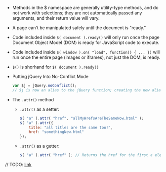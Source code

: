 - Methods in the $ namespace are generally utility-type methods, and do not work with selections; they are not automatically passed any arguments, and their return value will vary.
- A page can't be manipulated safely until the document is "ready."
- Code included inside `$( document ).ready()` will only run once the page Document Object Model (DOM) is ready for JavaScript code to execute. 
- Code included inside `$( window ).on( "load", function() { ... })` will run once the entire page (images or iframes), not just the DOM, is ready.
- `$()` is shorhand for `$( document ).ready()`
- Putting jQuery Into No-Conflict Mode

    ```javascript
    var $j = jQuery.noConflict();
    // $j is now an alias to the jQuery function; creating the new alias is optional.
    ```
- The `.attr()` method
    - `.attr()` as a setter:

        ```js
        $( "a" ).attr( "href", "allMyHrefsAreTheSameNow.html" );
        $( "a" ).attr({
            title: "all titles are the same too!",
            href: "somethingNew.html"
        });
        ```

    - `.attr()` as a getter:
        ```js
        $( "a" ).attr( "href" ); // Returns the href for the first a element in the document
        ``` 

// TODO: [link](https://learn.jquery.com/using-jquery-core/selecting-elements/)